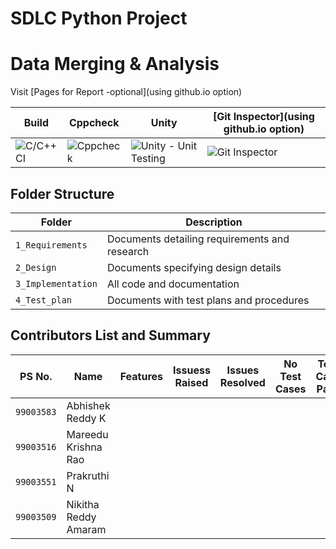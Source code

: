 # SDLC Python Project
# Data Merging & Analysis
Visit [Pages for Report -optional](using github.io option)

Build | Cppcheck | Unity | [Git Inspector](using github.io option)
------|----------|-------|--------------
![C/C++ CI](Badgelink) | ![Cppcheck](Badgelink) | ![Unity - Unit Testing](Badgelink) | ![Git Inspector](Badgelink)


## Folder Structure
Folder             | Description
-------------------| -----------------------------------------
`1_Requirements`   | Documents detailing requirements and research
`2_Design`         | Documents specifying design details
`3_Implementation` | All code and documentation
`4_Test_plan`      | Documents with test plans and procedures

## Contributors List and Summary

PS No. |  Name   |    Features    | Issuess Raised |Issues Resolved|No Test Cases|Test Case Pass
-------|---------|----------------|----------------|---------------|-------------|--------------
`99003583` | Abhishek Reddy K  |    |     |    |  |   
`99003516` | Mareedu Krishna Rao  |    |      |    |   |    
`99003551` | Prakruthi N  |    |     |   |   |
`99003509` | Nikitha Reddy Amaram  |     |      |    |   | 


